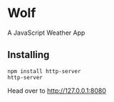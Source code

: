 # Wolf
A JavaScript Weather App
## Installing
```
npm install http-server
http-server
```
Head over to http://127.0.0.1:8080

